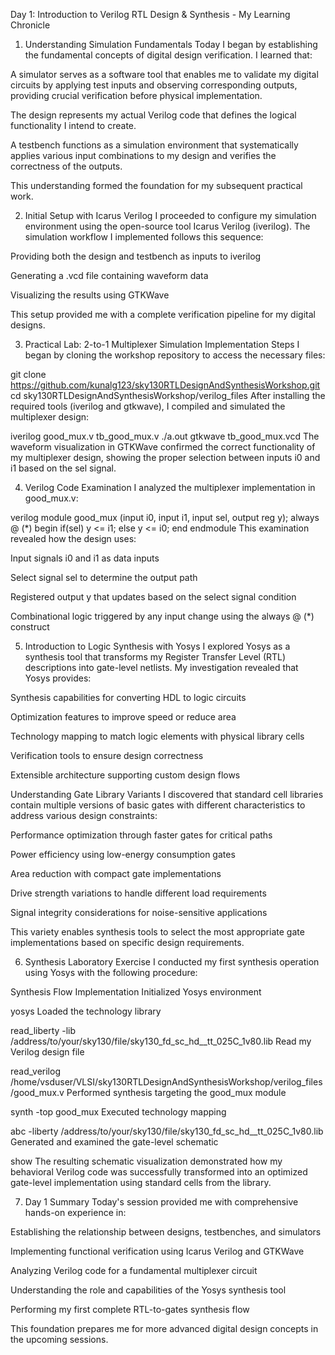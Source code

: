 Day 1: Introduction to Verilog RTL Design \& Synthesis - My Learning Chronicle

1. Understanding Simulation Fundamentals
   Today I began by establishing the fundamental concepts of digital design verification. I learned that:

A simulator serves as a software tool that enables me to validate my digital circuits by applying test inputs and observing corresponding outputs, providing crucial verification before physical implementation.

The design represents my actual Verilog code that defines the logical functionality I intend to create.

A testbench functions as a simulation environment that systematically applies various input combinations to my design and verifies the correctness of the outputs.

This understanding formed the foundation for my subsequent practical work.

2. Initial Setup with Icarus Verilog
   I proceeded to configure my simulation environment using the open-source tool Icarus Verilog (iverilog). The simulation workflow I implemented follows this sequence:

Providing both the design and testbench as inputs to iverilog

Generating a .vcd file containing waveform data

Visualizing the results using GTKWave

This setup provided me with a complete verification pipeline for my digital designs.

3. Practical Lab: 2-to-1 Multiplexer Simulation
   Implementation Steps
   I began by cloning the workshop repository to access the necessary files:


git clone https://github.com/kunalg123/sky130RTLDesignAndSynthesisWorkshop.git
cd sky130RTLDesignAndSynthesisWorkshop/verilog\_files
After installing the required tools (iverilog and gtkwave), I compiled and simulated the multiplexer design:


iverilog good\_mux.v tb\_good\_mux.v
./a.out
gtkwave tb\_good\_mux.vcd
The waveform visualization in GTKWave confirmed the correct functionality of my multiplexer design, showing the proper selection between inputs i0 and i1 based on the sel signal.

4. Verilog Code Examination
   I analyzed the multiplexer implementation in good\_mux.v:

verilog
module good\_mux (input i0, input i1, input sel, output reg y);
always @ (\*)
begin
if(sel)
y <= i1;
else
y <= i0;
end
endmodule
This examination revealed how the design uses:

Input signals i0 and i1 as data inputs

Select signal sel to determine the output path

Registered output y that updates based on the select signal condition

Combinational logic triggered by any input change using the always @ (\*) construct

5. Introduction to Logic Synthesis with Yosys
   I explored Yosys as a synthesis tool that transforms my Register Transfer Level (RTL) descriptions into gate-level netlists. My investigation revealed that Yosys provides:

Synthesis capabilities for converting HDL to logic circuits

Optimization features to improve speed or reduce area

Technology mapping to match logic elements with physical library cells

Verification tools to ensure design correctness

Extensible architecture supporting custom design flows

Understanding Gate Library Variants
I discovered that standard cell libraries contain multiple versions of basic gates with different characteristics to address various design constraints:

Performance optimization through faster gates for critical paths

Power efficiency using low-energy consumption gates

Area reduction with compact gate implementations

Drive strength variations to handle different load requirements

Signal integrity considerations for noise-sensitive applications

This variety enables synthesis tools to select the most appropriate gate implementations based on specific design requirements.

6. Synthesis Laboratory Exercise
   I conducted my first synthesis operation using Yosys with the following procedure:

Synthesis Flow Implementation
Initialized Yosys environment


yosys
Loaded the technology library


read\_liberty -lib /address/to/your/sky130/file/sky130\_fd\_sc\_hd\_\_tt\_025C\_1v80.lib
Read my Verilog design file


read\_verilog /home/vsduser/VLSI/sky130RTLDesignAndSynthesisWorkshop/verilog\_files/good\_mux.v
Performed synthesis targeting the good\_mux module


synth -top good\_mux
Executed technology mapping


abc -liberty /address/to/your/sky130/file/sky130\_fd\_sc\_hd\_\_tt\_025C\_1v80.lib
Generated and examined the gate-level schematic


show
The resulting schematic visualization demonstrated how my behavioral Verilog code was successfully transformed into an optimized gate-level implementation using standard cells from the library.

7. Day 1 Summary
   Today's session provided me with comprehensive hands-on experience in:

Establishing the relationship between designs, testbenches, and simulators

Implementing functional verification using Icarus Verilog and GTKWave

Analyzing Verilog code for a fundamental multiplexer circuit

Understanding the role and capabilities of the Yosys synthesis tool

Performing my first complete RTL-to-gates synthesis flow

This foundation prepares me for more advanced digital design concepts in the upcoming sessions.

